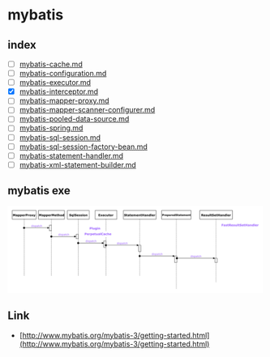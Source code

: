 # mybatis

## index

- [ ] [mybatis-cache.md](mybatis-cache.md)
- [ ] [mybatis-configuration.md](mybatis-configuration.md)
- [ ] [mybatis-executor.md](mybatis-executor.md)
- [x] [mybatis-interceptor.md](mybatis-interceptor.md)
- [ ] [mybatis-mapper-proxy.md](mybatis-mapper-proxy.md)
- [ ] [mybatis-mapper-scanner-configurer.md](mybatis-mapper-scanner-configurer.md)
- [ ] [mybatis-pooled-data-source.md](mybatis-pooled-data-source.md)
- [ ] [mybatis-spring.md](mybatis-spring.md)
- [ ] [mybatis-sql-session.md](mybatis-sql-session.md)
- [ ] [mybatis-sql-session-factory-bean.md](mybatis-sql-session-factory-bean.md)
- [ ] [mybatis-statement-handler.md](mybatis-statement-handler.md)
- [ ] [mybatis-xml-statement-builder.md](mybatis-xml-statement-builder.md)

## mybatis exe

![exe](./images/mybatis-exe.draw.png)

## Link

- [http://www.mybatis.org/mybatis-3/getting-started.html](http://www.mybatis.org/mybatis-3/getting-started.html)
